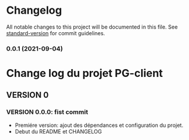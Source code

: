 # Changelog

All notable changes to this project will be documented in this file. See [standard-version](https://github.com/conventional-changelog/standard-version) for commit guidelines.

### 0.0.1 (2021-09-04)

# Change log du projet PG-client

## VERSION 0
### VERSION 0.0.0: fist commit
- Premiére version: ajout des dépendances et configuration du projet.
- Debut du README et CHANGELOG